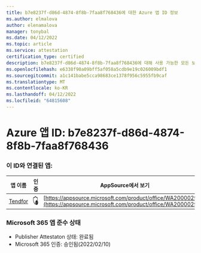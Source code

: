 ```yaml
---
title: b7e8237f-d86d-4874-8f8b-7faa8f768436에 대한 Azure 앱 ID 정보
ms.author: elmalova
author: elenamalova
manager: tonybal
ms.date: 04/12/2022
ms.topic: article
ms.service: attestation
certification_type: certified
description: b7e8237f-d86d-4874-8f8b-7faa8f768436에 대해 사용 가능한 모든 보안 및 규정 준수 정보입니다.
ms.openlocfilehash: e6338f90a09bff5af058a5cdb9e19c026009bdf1
ms.sourcegitcommit: a1c141babe5cca98683ce1378f956c5955fb9caf
ms.translationtype: MT
ms.contentlocale: ko-KR
ms.lasthandoff: 04/12/2022
ms.locfileid: "64815608"
---
```

# <a name="azure-app-id-b7e8237f-d86d-4874-8f8b-7faa8f768436"></a>Azure 앱 ID: b7e8237f-d86d-4874-8f8b-7faa8f768436


### <a name="apps-associated-with-this-id"></a>이 ID와 연결된 앱:
| **앱 이름** | **인증** | **AppSource에서 보기** |
|--------------|---------------|-----------------------|
| [Tendfor](../forward/WA200002996.md) | <img alt="Certified application badge" src="../media/certified-badge.png" height="25" width="25" /> | [https://appsource.microsoft.com/product/office/WA200002996](https://appsource.microsoft.com/product/office/WA200002996) |

### <a name="microsoft-365-app-compliance-status"></a>Microsoft 365 앱 준수 상태
- Publisher Attestaton 상태: 완료됨
- Microsoft 365 인증: 승인됨(2022/02/10)
